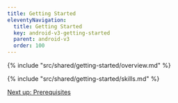 ```yaml
---
title: Getting Started
eleventyNavigation:
  title: Getting Started
  key: android-v3-getting-started
  parent: android-v3
  order: 100
---
```


<!-- Overview -->
{% include "src/shared/getting-started/overview.md" %}

<!-- Skills -->
{% include "src/shared/getting-started/skills.md" %}

<p class="next-article"><a class="mi-button mi-button--outline" href="{{ site.url }}/android/v3/getting-started/prerequisites/">Next up: Prerequisites</a></p>

